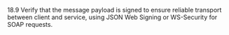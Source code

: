 18.9 Verify that the message payload is signed to ensure reliable transport between client and service, using JSON Web Signing or WS-Security for SOAP requests.